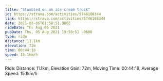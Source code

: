 ```yaml
---
title: "Stumbled on an ice cream truck"
id: https://strava.com/activities/5746188344
link: https://strava.com/activities/5746188344
date: 2021-08-06T01:58:51.000Z
rideDate: Thu Aug 05 2021
pubDate: Thu, 05 Aug 2021 19:58:51 -0600
type: ride
distance: 11.1km
elevation: 72m
time: 00:44:18
speed: 15.1km/h
---
```

Ride: Distance: 11.1km, Elevation Gain: 72m, Moving Time: 00:44:18, Average Speed: 15.1km/h